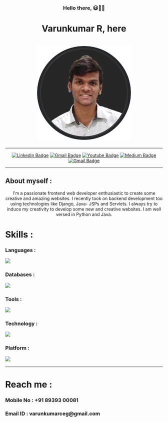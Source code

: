 <div align="center">
  <h3>Hello there, 😃👋👋</h3>
  <h1>Varunkumar R, here<h1>
  <img src="Picture 6.png" width="300" height="300">
</div>
<hr>

<div id="badges" align="center">  
  
  [![Linkedin Badge](https://img.shields.io/badge/-Varunkumar_R-blue?style=flat-square&logo=Linkedin&logoColor=white&link=https://www.linkedin.com/in/varunkumar-r-6252b6240/)]([https://www.linkedin.com/in/anirudhemmadi/](https://www.linkedin.com/in/varunkumar-r-6252b6240/))
  [![Gmail Badge](https://img.shields.io/badge/-varunkumarceg@gmail.com-c14438?style=flat-square&logo=Gmail&logoColor=white&link=mailto:varunkumarceg@gmail.com)](mailto:varunkumarceg@gmail.com)
  [![Youtube Badge](https://img.shields.io/badge/-koolkanna-darkred?style=flat-square&logo=leetcode&logoColor=white&link=https://www.youtube.com/c/koolkanna)](https://www.youtube.com/c/koolkanna)
  [![Medium Badge](https://img.shields.io/badge/-@aemmadi-03a57a?style=flat-square&labelColor=000000&logo=hackerrank&link=https://medium.com/@aemmadi/)](https://medium.com/@aemmadi)
  [![Gmail Badge](https://img.shields.io/badge/-kanna6501@gmail.com-c14438?style=flat-square&logo=Gmail&logoColor=white&link=mailto:kanna6501@gmail.com)](mailto:kanna6501@gmail.com)
  
</div>
<hr>

<div>
  <h2>About myself : </h2>
  <div align="center">I'm a passionate frontend web developer enthusiastic to create some creative and amazing websites. I recently took on backend development too using technologies like Django, Java- JSPs and Servlets. I always try to induce my creativity to develop some new and creative websites. I am well versed in Python and Java.</div>
</div>

<h1>Skills : </h1>
<h3>Languages : </h3><img src="https://skills.thijs.gg/icons?i=py,js,java,html,css&theme=light">
<h3>Databases : </h3><img src="https://skills.thijs.gg/icons?i=mysql,mongodb&theme=light">
<h3>Tools : </h3><img src="https://skills.thijs.gg/icons?i=vscode,eclipse,postman,figma,bootstrap,tailwind,materialui,anaconda&theme=light">
<h3>Technology : </h3><img src="https://skills.thijs.gg/icons?i=react,nodejs,express,sklearn,tensorflow,git&theme=light">
<h3>Platform : </h3><img src="https://skills.thijs.gg/icons?i=linux,github&theme=light"> 

<hr>

<h1>Reach me :</h1>
<h3>Mobile No : +91 89393 00081</h3>
<h3>Email ID  : varunkumarceg@gmail.com</h3>
